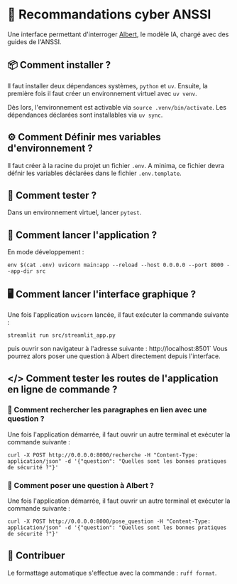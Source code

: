 # 🔐 Recommandations cyber ANSSI

Une interface permettant d'interroger [Albert](https://albert.etalab.gouv.fr), le modèle IA, chargé avec des guides de l'ANSSI.

## 📦 Comment installer ?

Il faut installer deux dépendances systèmes, `python` et `uv`.
Ensuite, la première fois il faut créer un environnement virtuel avec `uv venv`.

Dès lors, l'environnement est activable via `source .venv/bin/activate`.
Les dépendances déclarées sont installables via `uv sync`.

## ⚙️ Comment Définir mes variables d'environnement ?

Il faut créer à la racine du projet un fichier `.env`.
A minima, ce fichier devra défnir les variables déclarées dans le fichier `.env.template`.

## 🧪 Comment tester ?

Dans un environnement virtuel, lancer `pytest`.

## 🚀 Comment lancer l'application ?

En mode développement :

```shell
env $(cat .env) uvicorn main:app --reload --host 0.0.0.0 --port 8000 --app-dir src
```

## 🖥️ Comment lancer l'interface graphique ?

Une fois l'application `uvicorn` lancée, il faut exécuter la commande suivante :
```shell
streamlit run src/streamlit_app.py
```
puis ouvrir son navigateur à l'adresse suivante : 
http://localhost:8501`
Vous pourrez alors poser une question à Albert directement depuis l'interface.

## </> Comment tester les routes de l'application en ligne de commande ?

### 💬 Comment rechercher les paragraphes en lien avec une question ?

Une fois l'application démarrée, il faut ouvrir un autre terminal et exécuter la commande suivante :

```shell
curl -X POST http://0.0.0.0:8000/recherche -H "Content-Type: application/json" -d '{"question": "Quelles sont les bonnes pratiques de sécurité ?"}'
```

### 💬 Comment poser une question à Albert ?
Une fois l'application démarrée, il faut ouvrir un autre terminal et exécuter la commande suivante :

```shell
curl -X POST http://0.0.0.0:8000/pose_question -H "Content-Type: application/json" -d '{"question": "Quelles sont les bonnes pratiques de sécurité ?"}'
```

## 🤝 Contribuer

Le formattage automatique s'effectue avec la commande : `ruff format`.